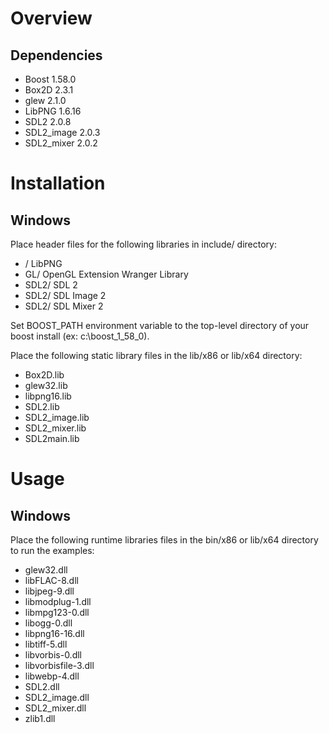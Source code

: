 # Overview

## Dependencies
* Boost 1.58.0
* Box2D 2.3.1
* glew 2.1.0
* LibPNG 1.6.16
* SDL2 2.0.8
* SDL2_image 2.0.3
* SDL2_mixer 2.0.2
 
# Installation

## Windows
Place header files for the following libraries in include/ directory:
* / LibPNG
* GL/ OpenGL Extension Wranger Library
* SDL2/ SDL 2
* SDL2/ SDL Image 2
* SDL2/ SDL Mixer 2

Set BOOST_PATH environment variable to the top-level directory of your boost install (ex: c:\boost_1_58_0).

Place the following static library files in the lib/x86 or lib/x64 directory:
* Box2D.lib
* glew32.lib
* libpng16.lib
* SDL2.lib
* SDL2_image.lib
* SDL2_mixer.lib
* SDL2main.lib

# Usage

## Windows
Place the following runtime libraries files in the bin/x86 or lib/x64 directory to run the examples:
* glew32.dll
* libFLAC-8.dll
* libjpeg-9.dll
* libmodplug-1.dll
* libmpg123-0.dll
* libogg-0.dll
* libpng16-16.dll
* libtiff-5.dll
* libvorbis-0.dll
* libvorbisfile-3.dll
* libwebp-4.dll
* SDL2.dll
* SDL2_image.dll
* SDL2_mixer.dll
* zlib1.dll

